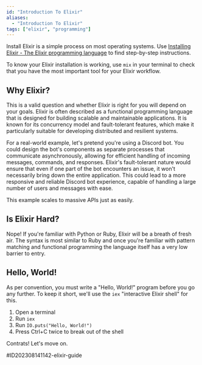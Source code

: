 ```yaml
---
id: "Introduction To Elixir"
aliases:
  - "Introduction To Elixir"
tags: ["elixir", "programming"]
---
```

Install Elixir is a simple process on most operating systems. Use [Installing Elixir - The Elixir programming language](<https://elixir-lang.org/install.html>) to find step-by-step instructions.

To know your Elixir installation is working, use `mix` in your terminal to check that you have the most important tool for your Elixir workflow.

## Why Elixir?
This is a valid question and whether Elixir is right for you will depend on your goals. Elixir is often described as a functional programming language that is designed for building scalable and maintainable applications. It is known for its concurrency model and fault-tolerant features, which make it particularly suitable for developing distributed and resilient systems.

For a real-world example, let's pretend you're using a Discord bot. You could design the bot's components as separate processes that communicate asynchronously, allowing for efficient handling of incoming messages, commands, and responses. Elixir's fault-tolerant nature would ensure that even if one part of the bot encounters an issue, it won't necessarily bring down the entire application. This could lead to a more responsive and reliable Discord bot experience, capable of handling a large number of users and messages with ease.

This example scales to massive APIs just as easily.

## Is Elixir Hard?
Nope! If you're familiar with Python or Ruby, Elixir will be a breath of fresh air. The syntax is most similar to Ruby and once you're familiar with pattern matching and functional programming the language itself has a very low barrier to entry.

## Hello, World!
As per convention, you must write a "Hello, World!" program before you go any further. To keep it short, we'll use the `iex` "interactive Elixir shell" for this.

1. Open a terminal
2. Run `iex`
3. Run `IO.puts("Hello, World!")`
4. Press Ctrl+C twice to break out of the shell

Contrats! Let's move on.

#ID202308141142-elixir-guide 